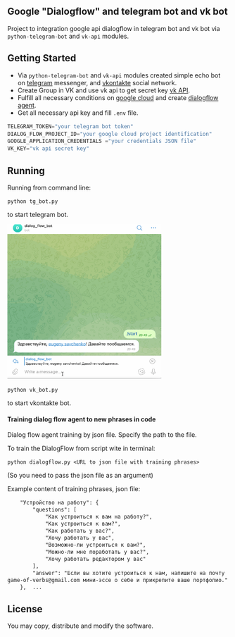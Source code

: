 ## Google "Dialogflow" and telegram bot and vk bot

Project to integration google api dialogflow in telegram bot and vk bot
via `python-telegram-bot` and `vk-api` modules.

## Getting Started

- Via `python-telegram-bot` and `vk-api` modules created simple echo bot on [telegram](https://web.telegram.org/#/login) messenger, and [vkontakte](https://vk.com/)
social network.
- Create Group in VK and use vk api to get secret key [vk API](https://vk.com/dev/bots_docs).
- Fulfill all necessary conditions on [google cloud](https://cloud.google.com/dialogflow/docs/quick/api) and create [dialogflow agent](https://cloud.google.com/dialogflow/docs/quick/api).
- Get all necessary api key and fill `.env` file.
```python
TELEGRAM_TOKEN="your telegram bot token"
DIALOG_FLOW_PROJECT_ID="your google cloud project identification"
GOOGLE_APPLICATION_CREDENTIALS ="your credentials JSON file"
VK_KEY="vk api secret key"
```

## Running

Running from command line:
```shell script
python tg_bot.py 
```
to start telegram bot.

<img height="350" src="tg_bot.gif" width="350"/>

```shell script
python vk_bot.py 
```

to start vkontakte bot.

#### Training dialog flow agent to new phrases in code

Dialog flow agent training by json file. Specify the path to the file.

To train the DialogFlow from script wite in terminal:

```shell script
python dialogflow.py <URL to json file with training phrases>
```
(So you need to pass the json file as an argument)

Example content of training phrases, json file:

```{
    "Устройство на работу": {
        "questions": [
            "Как устроиться к вам на работу?",
            "Как устроиться к вам?",
            "Как работать у вас?",
            "Хочу работать у вас",
            "Возможно-ли устроиться к вам?",
            "Можно-ли мне поработать у вас?",
            "Хочу работать редактором у вас"
        ],
        "answer": "Если вы хотите устроиться к нам, напишите на почту game-of-verbs@gmail.com мини-эссе о себе и прикрепите ваше портфолио."
    },  ...
```

## License

You may copy, distribute and modify the software.